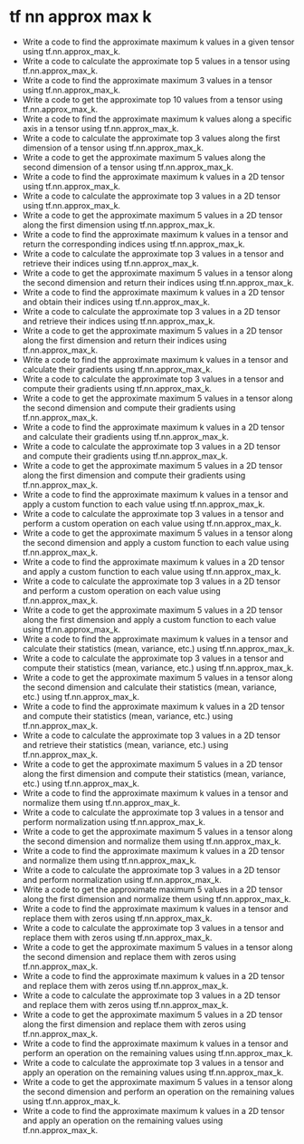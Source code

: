 # tf nn approx max k

- Write a code to find the approximate maximum k values in a given tensor using tf.nn.approx_max_k.
- Write a code to calculate the approximate top 5 values in a tensor using tf.nn.approx_max_k.
- Write a code to find the approximate maximum 3 values in a tensor using tf.nn.approx_max_k.
- Write a code to get the approximate top 10 values from a tensor using tf.nn.approx_max_k.
- Write a code to find the approximate maximum k values along a specific axis in a tensor using tf.nn.approx_max_k.
- Write a code to calculate the approximate top 3 values along the first dimension of a tensor using tf.nn.approx_max_k.
- Write a code to get the approximate maximum 5 values along the second dimension of a tensor using tf.nn.approx_max_k.
- Write a code to find the approximate maximum k values in a 2D tensor using tf.nn.approx_max_k.
- Write a code to calculate the approximate top 3 values in a 2D tensor using tf.nn.approx_max_k.
- Write a code to get the approximate maximum 5 values in a 2D tensor along the first dimension using tf.nn.approx_max_k.
- Write a code to find the approximate maximum k values in a tensor and return the corresponding indices using tf.nn.approx_max_k.
- Write a code to calculate the approximate top 3 values in a tensor and retrieve their indices using tf.nn.approx_max_k.
- Write a code to get the approximate maximum 5 values in a tensor along the second dimension and return their indices using tf.nn.approx_max_k.
- Write a code to find the approximate maximum k values in a 2D tensor and obtain their indices using tf.nn.approx_max_k.
- Write a code to calculate the approximate top 3 values in a 2D tensor and retrieve their indices using tf.nn.approx_max_k.
- Write a code to get the approximate maximum 5 values in a 2D tensor along the first dimension and return their indices using tf.nn.approx_max_k.
- Write a code to find the approximate maximum k values in a tensor and calculate their gradients using tf.nn.approx_max_k.
- Write a code to calculate the approximate top 3 values in a tensor and compute their gradients using tf.nn.approx_max_k.
- Write a code to get the approximate maximum 5 values in a tensor along the second dimension and compute their gradients using tf.nn.approx_max_k.
- Write a code to find the approximate maximum k values in a 2D tensor and calculate their gradients using tf.nn.approx_max_k.
- Write a code to calculate the approximate top 3 values in a 2D tensor and compute their gradients using tf.nn.approx_max_k.
- Write a code to get the approximate maximum 5 values in a 2D tensor along the first dimension and compute their gradients using tf.nn.approx_max_k.
- Write a code to find the approximate maximum k values in a tensor and apply a custom function to each value using tf.nn.approx_max_k.
- Write a code to calculate the approximate top 3 values in a tensor and perform a custom operation on each value using tf.nn.approx_max_k.
- Write a code to get the approximate maximum 5 values in a tensor along the second dimension and apply a custom function to each value using tf.nn.approx_max_k.
- Write a code to find the approximate maximum k values in a 2D tensor and apply a custom function to each value using tf.nn.approx_max_k.
- Write a code to calculate the approximate top 3 values in a 2D tensor and perform a custom operation on each value using tf.nn.approx_max_k.
- Write a code to get the approximate maximum 5 values in a 2D tensor along the first dimension and apply a custom function to each value using tf.nn.approx_max_k.
- Write a code to find the approximate maximum k values in a tensor and calculate their statistics (mean, variance, etc.) using tf.nn.approx_max_k.
- Write a code to calculate the approximate top 3 values in a tensor and compute their statistics (mean, variance, etc.) using tf.nn.approx_max_k.
- Write a code to get the approximate maximum 5 values in a tensor along the second dimension and calculate their statistics (mean, variance, etc.) using tf.nn.approx_max_k.
- Write a code to find the approximate maximum k values in a 2D tensor and compute their statistics (mean, variance, etc.) using tf.nn.approx_max_k.
- Write a code to calculate the approximate top 3 values in a 2D tensor and retrieve their statistics (mean, variance, etc.) using tf.nn.approx_max_k.
- Write a code to get the approximate maximum 5 values in a 2D tensor along the first dimension and compute their statistics (mean, variance, etc.) using tf.nn.approx_max_k.
- Write a code to find the approximate maximum k values in a tensor and normalize them using tf.nn.approx_max_k.
- Write a code to calculate the approximate top 3 values in a tensor and perform normalization using tf.nn.approx_max_k.
- Write a code to get the approximate maximum 5 values in a tensor along the second dimension and normalize them using tf.nn.approx_max_k.
- Write a code to find the approximate maximum k values in a 2D tensor and normalize them using tf.nn.approx_max_k.
- Write a code to calculate the approximate top 3 values in a 2D tensor and perform normalization using tf.nn.approx_max_k.
- Write a code to get the approximate maximum 5 values in a 2D tensor along the first dimension and normalize them using tf.nn.approx_max_k.
- Write a code to find the approximate maximum k values in a tensor and replace them with zeros using tf.nn.approx_max_k.
- Write a code to calculate the approximate top 3 values in a tensor and replace them with zeros using tf.nn.approx_max_k.
- Write a code to get the approximate maximum 5 values in a tensor along the second dimension and replace them with zeros using tf.nn.approx_max_k.
- Write a code to find the approximate maximum k values in a 2D tensor and replace them with zeros using tf.nn.approx_max_k.
- Write a code to calculate the approximate top 3 values in a 2D tensor and replace them with zeros using tf.nn.approx_max_k.
- Write a code to get the approximate maximum 5 values in a 2D tensor along the first dimension and replace them with zeros using tf.nn.approx_max_k.
- Write a code to find the approximate maximum k values in a tensor and perform an operation on the remaining values using tf.nn.approx_max_k.
- Write a code to calculate the approximate top 3 values in a tensor and apply an operation on the remaining values using tf.nn.approx_max_k.
- Write a code to get the approximate maximum 5 values in a tensor along the second dimension and perform an operation on the remaining values using tf.nn.approx_max_k.
- Write a code to find the approximate maximum k values in a 2D tensor and apply an operation on the remaining values using tf.nn.approx_max_k.